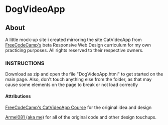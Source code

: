 # DogVideoApp

## About
A little mock-up site i created mirroring the site CatVideoApp from [FreeCodeCamp's](https://www.freecodecamp.org) beta Responsive Web Design curriculum for my own practicing purposes. All rights reserved to their respective owners.

### INSTRUCTIONS

Download as zip and open the file "DogVideoApp.html" to get started on the main page. Also, don't touch anything else from the folder, as that may cause some elements on the page to break or not load correctly

#### Attributions

[FreeCodeCamp's CatVideoApp Course](https://www.freecodecamp.org/learn/2022/responsive-web-design/#learn-html-by-building-a-cat-photo-app) for the original idea and design

[Armel081 (aka me)](https://github.com/Armel081) for all of the original code and other design touchups.
